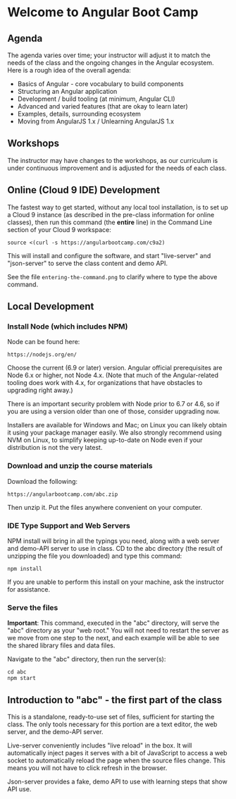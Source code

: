 # Welcome to Angular Boot Camp

## Agenda

The agenda varies over time; your instructor will adjust it to match
the needs of the class and the ongoing changes in the Angular
ecosystem. Here is a rough idea of the overall agenda:

* Basics of Angular - core vocabulary to build components
* Structuring an Angular application
* Development / build tooling (at minimum, Angular CLI)
* Advanced and varied features (that are okay to learn later)
* Examples, details, surrounding ecosystem
* Moving from AngularJS 1.x / Unlearning AngularJS 1.x

## Workshops

The instructor may have changes to the workshops, as our curriculum is
under continuous improvement and is adjusted for the needs of each
class.

## Online (Cloud 9 IDE) Development

The fastest way to get started, without any local tool installation,
is to set up a Cloud 9 instance (as described in the pre-class
information for online classes), then run this command (the
**entire** line) in the Command Line section of your Cloud 9
workspace:

```
source <(curl -s https://angularbootcamp.com/c9a2)
```

This will install and configure the software, and start "live-server"
and "json-server" to serve the class content and demo API.

See the file `entering-the-command.png` to clarify where to type
the above command.

## Local Development

### Install Node (which includes NPM)

Node can be found here:

```
https://nodejs.org/en/
```

Choose the current (6.9 or later) version. Angular official
prerequisites are Node 6.x or higher, not Node 4.x. (Note that much of
the Angular-related tooling does work with 4.x, for organizations that
have obstacles to upgrading right away.)

There is an important security problem with Node prior to 6.7 or 4.6,
so if you are using a version older than one of those, consider
upgrading now.

Installers are available for Windows and Mac; on Linux you can likely
obtain it using your package manager easily. We also strongly
recommend using NVM on Linux, to simplify keeping up-to-date on Node
even if your distribution is not the very latest.

### Download and unzip the course materials

Download the following:

```
https://angularbootcamp.com/abc.zip
```

Then unzip it. Put the files anywhere convenient on your computer.

### IDE Type Support and Web Servers

NPM install will bring in all the typings you need, along with a web
server and demo-API server to use in class. CD to the abc
directory (the result of unzipping the file you downloaded) and type
this command:

```
npm install
```

If you are unable to perform this install on your machine, ask the
instructor for assistance.

### Serve the files

**Important**: This command, executed in the "abc" directory, will
serve the "abc" directory as your "web root." You will not need to
restart the server as we move from one step to the next, and each
example will be able to see the shared library files and data files.

Navigate to the "abc" directory, then run the server(s):

```
cd abc
npm start
```

## Introduction to "abc" - the first part of the class

This is a standalone, ready-to-use set of files, sufficient for
starting the class. The only tools necessary for this portion are a
text editor, the web server, and the demo-API server.

Live-server conveniently includes "live reload" in the box. It will
automatically inject pages it serves with a bit of JavaScript to
access a web socket to automatically reload the page when the source
files change. This means you will not have to click refresh in the
browser.

Json-server provides a fake, demo API to use with learning steps that
show API use.
